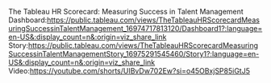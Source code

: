 The Tableau HR Scorecard: Measuring Success in Talent Management
Dashboard:https://public.tableau.com/views/TheTableauHRScorecardMeasuringSuccessinTalentManagement_16974717813120/Dashboard1?:language=en-US&:display_count=n&:origin=viz_share_link
Story:https://public.tableau.com/views/TheTableauHRScorecardMeasuringSuccessinTalentManagementStory_16975291545460/Story1?:language=en-US&:display_count=n&:origin=viz_share_link
Video:https://youtube.com/shorts/UIBvDw702Ew?si=o45OBxjSP85iGtJ5

